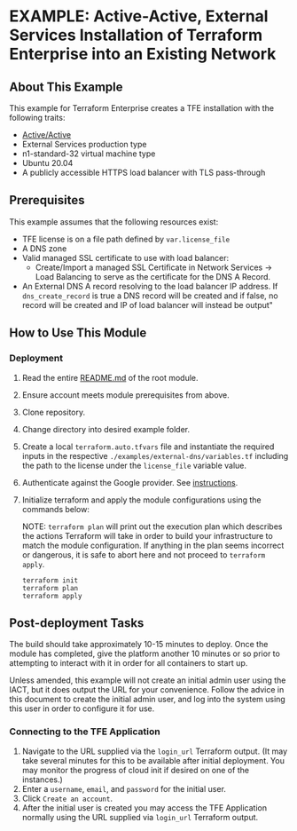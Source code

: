 # EXAMPLE: Active-Active, External Services Installation of Terraform Enterprise into an Existing Network

## About This Example

This example for Terraform Enterprise creates a TFE installation with the following traits:

- [Active/Active](https://www.terraform.io/enterprise/install/automated/active-active)
- External Services production type
- n1-standard-32 virtual machine type
- Ubuntu 20.04
- A publicly accessible HTTPS load balancer with TLS pass-through

## Prerequisites

This example assumes that the following resources exist:

- TFE license is on a file path defined by `var.license_file` 
- A DNS zone
- Valid managed SSL certificate to use with load balancer:
  - Create/Import a managed SSL Certificate in Network Services -> Load Balancing to serve as the certificate for the DNS A Record.
- An External DNS A record resolving to the load balancer IP address. If `dns_create_record` is true a DNS record will be created and if false, no record will be created and IP of load balancer will instead be output"
  
## How to Use This Module

### Deployment

1. Read the entire [README.md](../../README.md) of the root module.
2. Ensure account meets module prerequisites from above.
3. Clone repository.
4. Change directory into desired example folder.
5. Create a local `terraform.auto.tfvars` file and instantiate the required inputs in the respective `./examples/external-dns/variables.tf` including the path to the license under the `license_file` variable value.
6. Authenticate against the Google provider. See [instructions](https://registry.terraform.io/providers/hashicorp/google/latest/docs/guides/provider_reference#authentication).
7. Initialize terraform and apply the module configurations using the commands below:

    NOTE: `terraform plan` will print out the execution plan which describes the actions Terraform will take in order to build your infrastructure to match the module configuration. If anything in the plan seems incorrect or dangerous, it is safe to abort here and not proceed to `terraform apply`.

    ```
    terraform init
    terraform plan
    terraform apply
    ```

## Post-deployment Tasks

The build should take approximately 10-15 minutes to deploy. Once the module has completed, give the platform another 10 minutes or so prior to attempting to interact with it in order for all containers to start up.

Unless amended, this example will not create an initial admin user using the IACT, but it does output the URL for your convenience. Follow the advice in this document to create the initial admin user, and log into the system using this user in order to configure it for use.

### Connecting to the TFE Application

1. Navigate to the URL supplied via the `login_url` Terraform output. (It may take several minutes for this to be available after initial deployment. You may monitor the progress of cloud init if desired on one of the instances.)
2. Enter a `username`, `email`, and `password` for the initial user.
3. Click `Create an account`.
4. After the initial user is created you may access the TFE Application normally using the URL supplied via `login_url` Terraform output.